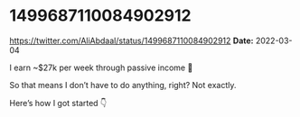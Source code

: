 # 1499687110084902912
https://twitter.com/AliAbdaal/status/1499687110084902912
**Date:** 2022-03-04

I earn ~$27k per week through passive income 💸

So that means I don’t have to do anything, right? Not exactly.

Here’s how I got started 👇
